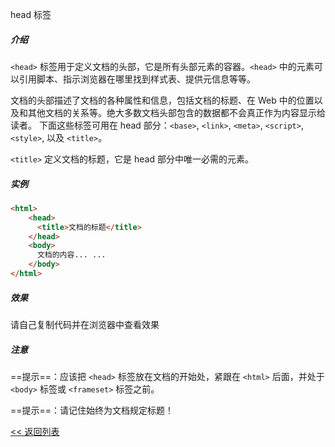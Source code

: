 head 标签

##### 介绍

`<head>` 标签用于定义文档的头部，它是所有头部元素的容器。`<head>` 中的元素可以引用脚本、指示浏览器在哪里找到样式表、提供元信息等等。

文档的头部描述了文档的各种属性和信息，包括文档的标题、在 Web 中的位置以及和其他文档的关系等。绝大多数文档头部包含的数据都不会真正作为内容显示给读者。
下面这些标签可用在 head 部分：`<base>`, `<link>`, `<meta>`, `<script>`, `<style>`, 以及 `<title>`。

`<title>` 定义文档的标题，它是 head 部分中唯一必需的元素。

##### 实例

```html
<html>
	<head>
	  <title>文档的标题</title>
	</head>
	<body>
	  文档的内容... ...
	</body>
</html>
```

##### 效果

请自己复制代码并在浏览器中查看效果

##### 注意

==提示==：应该把 `<head>` 标签放在文档的开始处，紧跟在 `<html>` 后面，并处于 `<body>` 标签或 `<frameset>` 标签之前。

==提示==：请记住始终为文档规定标题！

[<< 返回列表](../index.md)